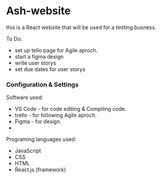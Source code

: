 # Ash-website

<p>this is a React website that will be used for a tintting busness.</p>

<p>
  To Do: 
  <ul>
    <li>set up tello page for Agile aproch.</li>
    <li>start a figma design</li>
    <li>write user storys</li>
    <li>set due dates for user storys</li>
  </ul>
</p>

<h3>Configuration & Settings</h3>
<p>
  Software used:
  <ul>
    <li>VS Code - for code editing & Compiling code.</li>
    <li>trello - for following Agile aproch.</li>
    <li>Figma - for design.</li>
    <li></li>
  </ul>
</p>

<p>
  Programing languages used:
  <ul>
    <li>JavaScript</li>
    <li>CSS</li>
    <li>HTML</li>
    <li>React.js (framework)</li>
  </ul>
</p>
